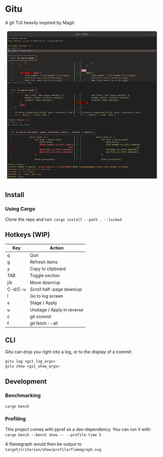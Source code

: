# Gitu
A git TUI heavily inspired by Magit.

<img src="doc/gitu.png" width="600" />

## Install
### Using Cargo
Clone the repo and run:
`cargo install --path . --locked`

## Hotkeys (WIP)
| Key     | Action                     |
| ------- | -------------------------- |
| q       | Quit                       |
| g       | Refresh items              |
| y       | Copy to clipboard          |
| TAB     | Toggle section             |
| j/k     | Move down/up               |
| C-d/C-u | Scroll half-page down/up   |
| l       | Go to log screen           |
| s       | Stage / Apply              |
| u       | Unstage / Apply in reverse |
| c       | git commit                 |
| f       | git fetch --all            |

## CLI
Gitu can drop you right into a log, or to the display of a commit:
```
gitu log <git_log_args>
gitu show <git_show_args>
```

## Development
### Benchmarking
`cargo bench`

### Profiling
This project comes with ppref as a dev-dependency. You can run it with:
`cargo bench --bench show -- --profile-time 5`

A flamegraph would then be output to `target/criterion/show/profile/flamegraph.svg`
